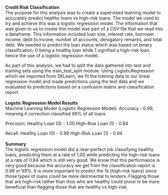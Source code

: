 **Credit Risk Classification** <br>
The purpose for this analysis was to create a supervised learning model to accurately predict healthy loans vs high-risk loans. The model we used to try and achieve this was a logistic regression model. The information that was given to us to create this model was part of a CSV file that we read into a dataframe. This information included loan size, interest rate, borrower income, debt to incone, number of accounts, derogatory remarks, and total debt. We needed to predict the loan status which was based on binary classification, 0 being a healthy loan while 1 signified a high-risk loan, hence the use of a logistic regression model.

As part of this analysis, we had to split the data gathered into test and training sets using the train_test_split module. Using LogisticRegression which we imported from SKLearn, we fit the training data to our linear regression model and made predictions using the test data and we evaluated its predictions based on a confusion matrix and classification report.
<br>
<br>
**Logstic Regression Model Results** <br>
Machine Learning Model (Logistic Regression Model): Accuracy - 0.99, meaning it correction classified 99% of all loans

Precision: Healthy Loan (0) - 1.00 High-Risk Loan (1) - 0.84

Recall: Healthy Loan (0) - 0.99 High-Risk Loan (1) - 0.94
<br>
<br>
**Summary** <br>
The logistic regression model did a near-perfect job classifying healthy loans, predicting them at a rate of 1.00 while predicting the high-risk loans at a rate of 0.84 which is still very good. We know that this performance is very good because the accuracy we get from the classification report is 0.99 or 99%. It is more important to predict the 1s (high-risk loans) since those types of loans could be more detrimental to lenders. Flagging those that are high-risk rather than thos who are healthy could prove to be more beneficial than flagging those that are healthy vs high-risk.
